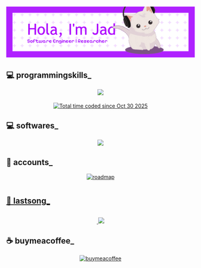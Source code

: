 ![Header](github-header-banner.png)
<h2>💻 programmingskills_</h2>
<p align="center">
  <a href="https://skillicons.dev">
    <img src="https://skillicons.dev/icons?i=cpp,c,cs,html,css,js,php,react,python,lua&theme=light" />
  </a><br><br>
  <a href="https://wakatime.com/@3420e916-9beb-45b8-a324-7b28753a7e62"><img src="https://wakatime.com/badge/user/3420e916-9beb-45b8-a324-7b28753a7e62.svg" alt="Total time coded since Oct 30 2025" /></a>
</p>
<h2>💻 softwares_</h2>
<p align="center">
  <a href="https://skillicons.dev">
    <img src="https://skillicons.dev/icons?i=windows,linux,vim,vscodium,vscode,visualstudio,sketchup,figma,obsidian,ps&theme=light" />
  </a>
</p>
<h2>🙈 accounts_</h2>
<p align="center">
<p align="center"><a target="_blank" href="https://roadmap.sh/u/uijaad" style="display: inline-block;"><img src="https://img.shields.io/badge/Roadmap-000000?style=flat&logo=roadmap.sh&logoColor=white" alt="roadmap" /></p>
</p>
<h2>🎸 lastsong_</h2>
<p align="center">
  <a href="https://spotify-github-profile.kittinanx.com/api/view?uid=31bwckuvzb2ixdyjusdlz4jtub3e&redirect=true">
    <img src="https://spotify-github-profile.kittinanx.com/api/view?uid=31bwckuvzb2ixdyjusdlz4jtub3e&cover_image=true&theme=spotify-embed&show_offline=false&background_color=000000&interchange=true&profanity=true&mode=dark&bar_color=000000&bar_color_cover=false">
  </a>
</p>
<h2>☕️ buymeacoffee_</h2>
<p><p>
<p align="center">
<a href="https://buymeacoffee.com/uijaad">
<img src="https://cdn.buymeacoffee.com/buttons/v2/default-yellow.png" width="160" alt="buymeacoffee" />
</a>
</p>
</a>
</p>
</p>

